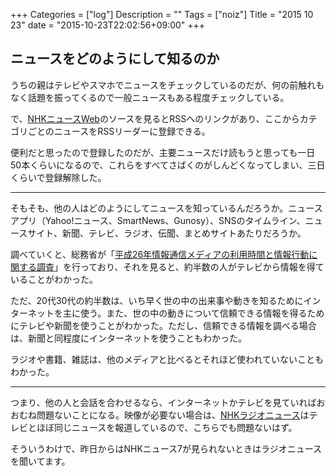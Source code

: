 +++
Categories = ["log"]
Description = ""
Tags = ["noiz"]
Title = "2015 10 23"
date = "2015-10-23T22:02:56+09:00"
+++

## ニュースをどのようにして知るのか
うちの親はテレビやスマホでニュースをチェックしているのだが、何の前触れもなく話題を振ってくるので一般ニュースもある程度チェックしている。

で、[NHKニュースWeb](http://www3.nhk.or.jp/news/)のソースを見るとRSSへのリンクがあり、ここからカテゴリごとのニュースをRSSリーダーに登録できる。

便利だと思ったので登録したのだが、主要ニュースだけ読もうと思っても一日50本くらいになるので、これらをすべてさばくのがしんどくなってしまい、三日くらいで登録解除した。

----

そもそも、他の人はどのようにしてニュースを知っているんだろうか。ニュースアプリ（Yahoo!ニュース、SmartNews、Gunosy）、SNSのタイムライン、ニュースサイト、新聞、テレビ、ラジオ、伝聞、まとめサイトあたりだろうか。

調べていくと、総務省が「[平成26年情報通信メディアの利用時間と情報行動に関する調査](http://www.soumu.go.jp/menu_news/s-news/01iicp01_02000028.html)」を行っており、それを見ると、約半数の人がテレビから情報を得ていることがわかった。

ただ、20代30代の約半数は、いち早く世の中の出来事や動きを知るためにインターネットを主に使う。また、世の中の動きについて信頼できる情報を得るためにテレビや新聞を使うことがわかった。ただし、信頼できる情報を調べる場合は、新聞と同程度にインターネットを使うこともわかった。

ラジオや書籍、雑誌は、他のメディアと比べるとそれほど使われていないこともわかった。

----

つまり、他の人と会話を合わせるなら、インターネットかテレビを見ていればおおむね問題ないことになる。映像が必要ない場合は、[NHKラジオニュース](http://www.nhk.or.jp/r-news/)はテレビとほぼ同じニュースを報道しているので、こちらでも問題ないはず。

そういうわけで、昨日からはNHKニュース7が見られないときはラジオニュースを聞いてます。